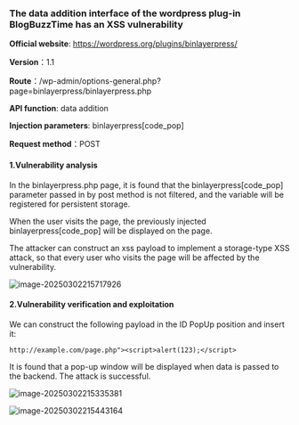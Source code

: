 ### The data addition interface of the wordpress plug-in BlogBuzzTime has an XSS vulnerability

**Official website**: https://wordpress.org/plugins/binlayerpress/

**Version**：1.1

**Route**：/wp-admin/options-general.php?page=binlayerpress/binlayerpress.php

**API function**: data addition

**Injection parameters**: binlayerpress[code_pop]

**Request method**：POST

#### 1.Vulnerability analysis

In the binlayerpress.php page, it is found that the binlayerpress[code_pop] parameter passed in by post method is not filtered, and the variable will be registered for persistent storage.

When the user visits the page, the previously injected binlayerpress[code_pop] will be displayed on the page.

The attacker can construct an xss payload to implement a storage-type XSS attack, so that every user who visits the page will be affected by the vulnerability.

![image-20250302215717926](C:\Users\Administrator\AppData\Roaming\Typora\typora-user-images\image-20250302215717926.png)

#### 2.Vulnerability verification and exploitation

We can construct the following payload in the ID PopUp position and insert it:

```
http://example.com/page.php"><script>alert(123);</script>
```

It is found that a pop-up window will be displayed when data is passed to the backend. The attack is successful.

![image-20250302215335381](C:\Users\Administrator\AppData\Roaming\Typora\typora-user-images\image-20250302215335381.png)

![image-20250302215443164](C:\Users\Administrator\AppData\Roaming\Typora\typora-user-images\image-20250302215443164.png)